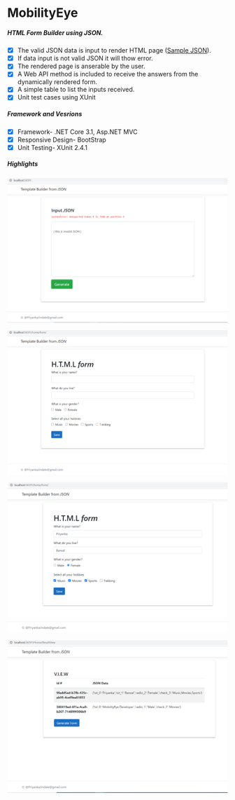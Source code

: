 # MobilityEye
##### HTML Form Builder using JSON.
- [x] The valid JSON data is input to render HTML page ([Sample JSON](https://github.com/priyankajindal92/MobilityEye/blob/master/Sample.Json)).
- [x] If data input is not valid JSON it will thow error.
- [x] The rendered page is anserable by the user.
- [x] A Web API method is included to receive the answers from the dynamically rendered form.
- [x] A simple table to list the inputs received.
- [x] Unit test cases using XUnit

##### Framework and Vesrions

- [x] Framework- .NET Core 3.1, Asp.NET MVC
- [x] Responsive Design- BootStrap
- [x] Unit Testing- XUnit 2.4.1

##### Highlights

![Alt text](https://github.com/priyankajindal92/MobilityEye/blob/master/screenshots/Capture_1.PNG?raw=true "A form to input JSON")

![Alt text](https://github.com/priyankajindal92/MobilityEye/blob/master/screenshots/Capture_2.PNG?raw=true "Rendered HTML using JSON")

![Alt text](https://github.com/priyankajindal92/MobilityEye/blob/master/screenshots/Capture_3.PNG?raw=true "User entered the data")

![Alt text](https://github.com/priyankajindal92/MobilityEye/blob/master/screenshots/Capture_4.PNG?raw=true "A page to view form submissions")

